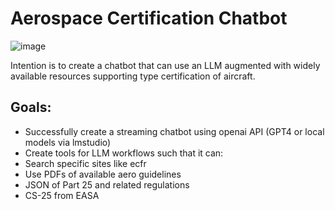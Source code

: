 # Aerospace Certification Chatbot

![image](https://github.com/rocketpoweryul/AeroChatBot/assets/5898307/e5967900-a696-4da2-8ace-88fe4867bd70)

Intention is to create a chatbot that can use an LLM augmented with widely available resources supporting type certification of aircraft.

## Goals:
- Successfully create a streaming chatbot using openai API (GPT4 or local models via lmstudio)
- Create tools for LLM workflows such that it can:
 - Search specific sites like ecfr
 - Use PDFs of available aero guidelines
 - JSON of Part 25 and related regulations
 - CS-25 from EASA
